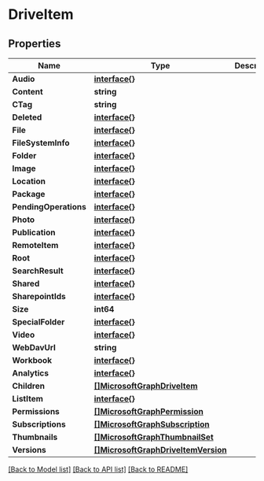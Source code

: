 # DriveItem

## Properties

Name | Type | Description | Notes
------------ | ------------- | ------------- | -------------
**Audio** | [**interface{}**](.md) |  | [optional] 
**Content** | **string** |  | [optional] 
**CTag** | **string** |  | [optional] 
**Deleted** | [**interface{}**](.md) |  | [optional] 
**File** | [**interface{}**](.md) |  | [optional] 
**FileSystemInfo** | [**interface{}**](.md) |  | [optional] 
**Folder** | [**interface{}**](.md) |  | [optional] 
**Image** | [**interface{}**](.md) |  | [optional] 
**Location** | [**interface{}**](.md) |  | [optional] 
**Package** | [**interface{}**](.md) |  | [optional] 
**PendingOperations** | [**interface{}**](.md) |  | [optional] 
**Photo** | [**interface{}**](.md) |  | [optional] 
**Publication** | [**interface{}**](.md) |  | [optional] 
**RemoteItem** | [**interface{}**](.md) |  | [optional] 
**Root** | [**interface{}**](.md) |  | [optional] 
**SearchResult** | [**interface{}**](.md) |  | [optional] 
**Shared** | [**interface{}**](.md) |  | [optional] 
**SharepointIds** | [**interface{}**](.md) |  | [optional] 
**Size** | **int64** |  | [optional] 
**SpecialFolder** | [**interface{}**](.md) |  | [optional] 
**Video** | [**interface{}**](.md) |  | [optional] 
**WebDavUrl** | **string** |  | [optional] 
**Workbook** | [**interface{}**](.md) |  | [optional] 
**Analytics** | [**interface{}**](.md) |  | [optional] 
**Children** | [**[]MicrosoftGraphDriveItem**](microsoft.graph.driveItem.md) |  | [optional] 
**ListItem** | [**interface{}**](.md) |  | [optional] 
**Permissions** | [**[]MicrosoftGraphPermission**](microsoft.graph.permission.md) |  | [optional] 
**Subscriptions** | [**[]MicrosoftGraphSubscription**](microsoft.graph.subscription.md) |  | [optional] 
**Thumbnails** | [**[]MicrosoftGraphThumbnailSet**](microsoft.graph.thumbnailSet.md) |  | [optional] 
**Versions** | [**[]MicrosoftGraphDriveItemVersion**](microsoft.graph.driveItemVersion.md) |  | [optional] 

[[Back to Model list]](../README.md#documentation-for-models) [[Back to API list]](../README.md#documentation-for-api-endpoints) [[Back to README]](../README.md)


